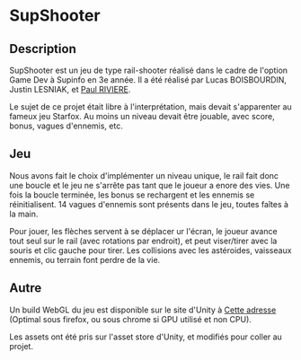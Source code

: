 # SupShooter

## Description

SupShooter est un jeu de type rail-shooter réalisé dans le cadre de l'option Game Dev à Supinfo en 3e année.
Il a été réalisé par Lucas BOISBOURDIN, Justin LESNIAK, et [Paul RIVIERE](https://github.com/Paul-Riviere).

Le sujet de ce projet était libre à l'interprétation, mais devait s'apparenter au fameux jeu Starfox.
Au moins un niveau devait être jouable, avec score, bonus, vagues d'ennemis, etc.

## Jeu

Nous avons fait le choix d'implémenter un niveau unique, le rail fait donc une boucle et le jeu ne s'arrête pas tant que le joueur a enore des vies.
Une fois la boucle terminée, les bonus se rechargent et les ennemis se réinitialisent.
14 vagues d'ennemis sont présents dans le jeu, toutes faîtes à la main.

Pour jouer, les flèches servent à se déplacer ur l'écran, le joueur avance tout seul sur le rail (avec rotations par endroit), et peut viser/tirer avec la souris et clic gauche pour tirer. Les collisions avec les astéroides, vaisseaux ennemis, ou terrain font perdre de la vie.


## Autre

Un build WebGL du jeu est disponible sur le site d'Unity à [Cette adresse](https://play.unity.com/mg/other/final-project-10) (Optimal sous firefox, ou sous chrome si GPU utilisé et non CPU).

Les assets ont été pris sur l'asset store d'Unity, et modifiés pour coller au projet.
